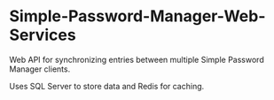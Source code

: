 # Simple-Password-Manager-Web-Services

Web API for synchronizing entries between multiple Simple Password Manager clients.

Uses SQL Server to store data and Redis for caching.
